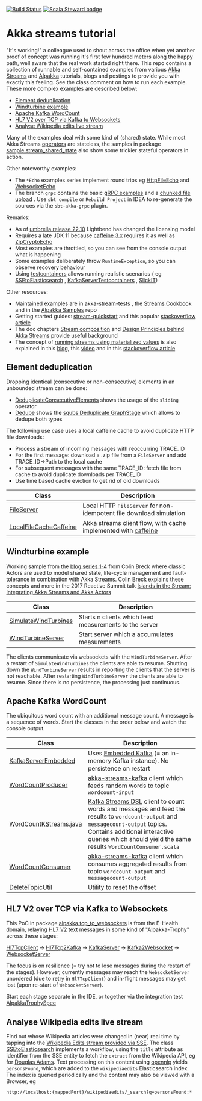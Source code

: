 [![Build Status](https://github.com/pbernet/akka_streams_tutorial/actions/workflows/ci.yml/badge.svg)](https://github.com/pbernet/akka_streams_tutorial/actions/workflows/ci.yml)
[![Scala Steward badge](https://img.shields.io/badge/Scala_Steward-helping-blue.svg?style=flat&logo=data:image/png;base64,iVBORw0KGgoAAAANSUhEUgAAAA4AAAAQCAMAAAARSr4IAAAAVFBMVEUAAACHjojlOy5NWlrKzcYRKjGFjIbp293YycuLa3pYY2LSqql4f3pCUFTgSjNodYRmcXUsPD/NTTbjRS+2jomhgnzNc223cGvZS0HaSD0XLjbaSjElhIr+AAAAAXRSTlMAQObYZgAAAHlJREFUCNdNyosOwyAIhWHAQS1Vt7a77/3fcxxdmv0xwmckutAR1nkm4ggbyEcg/wWmlGLDAA3oL50xi6fk5ffZ3E2E3QfZDCcCN2YtbEWZt+Drc6u6rlqv7Uk0LdKqqr5rk2UCRXOk0vmQKGfc94nOJyQjouF9H/wCc9gECEYfONoAAAAASUVORK5CYII=)](https://scala-steward.org)
# Akka streams tutorial #

"It's working!" a colleague used to shout across the office when yet another proof of concept was running it's first few
hundred
meters along the happy path, well aware that the real work started right there.
This repo contains a collection of runnable and self-contained examples from
various [Akka Streams](https://doc.akka.io/docs/akka/current/stream/index.html)
and [Alpakka](https://doc.akka.io/docs/alpakka/current/index.html) tutorials, blogs and postings to provide you with
exactly this feeling.
See the class comment on how to run each example. These more complex examples are described below:
* [Element deduplication](#element-deduplication)
* [Windturbine example](#windturbine-example)
* [Apache Kafka WordCount](#apache-kafka-wordcount)
* [HL7 V2 over TCP via Kafka to Websockets](#hl7-v2-over-tcp-via-kafka-to-websockets)
* [Analyse Wikipedia edits live stream](#analyse-wikipedia-edits-live-stream)

Many of the examples deal with some kind of (shared) state. While most Akka
Streams [operators](https://doc.akka.io/docs/akka/current/stream/operators/index.html) are stateless, the samples in
package [sample.stream_shared_state](src/main/scala/sample/stream_shared_state) also show some trickier stateful
operators in action.

Other noteworthy examples:
* The `*Echo` examples series implement round trips eg [HttpFileEcho](src/main/scala/akkahttp/HttpFileEcho.scala)
  and [WebsocketEcho](src/main/scala/akkahttp/WebsocketEcho)
* The branch `grpc` contains the
  basic [gRPC examples](https://github.com/pbernet/akka_streams_tutorial/tree/grpc/src/main/scala/akka/grpc/echo) and
  a [chunked file upload](https://github.com/pbernet/akka_streams_tutorial/tree/grpc/src/main/scala/akka/grpc/fileupload/FileServiceImpl.scala)
  . Use `sbt compile` or `Rebuild Project` in IDEA to re-generate the sources via the `sbt-akka-grpc` plugin.

Remarks:

* As
  of [umbrella release 22.10](https://akka.io/blog/news/2022/10/26/akka-22.10-released?_ga=2.17010235.306775319.1666799105-66127885.1666682793)
  Lightbend has changed the licensing model 
* Requires a late JDK 11 because [caffeine 3.x](https://github.com/ben-manes/caffeine/releases) requires it as well
  as [ZipCryptoEcho](src/main/scala/alpakka/file/ZipCryptoEcho.scala)
* Most examples are throttled, so you can see from the console output what is happening
* Some examples deliberately throw `RuntimeException`, so you can observe recovery behaviour
* Using [testcontainers](https://www.testcontainers.org) allows running realistic scenarios (
  eg [SSEtoElasticsearch](src/main/scala/alpakka/sse_to_elasticsearch/SSEtoElasticsearch.scala)
  , [KafkaServerTestcontainers](src/main/scala/alpakka/env/KafkaServerTestcontainers.scala)
  , [SlickIT](src/test/scala/alpakka/slick/SlickIT.java))

Other resources:

* Maintained examples are
  in [akka-stream-tests](https://github.com/akka/akka/tree/main/akka-stream-tests/src/test/scala/akka/stream/scaladsl)
  , the [Streams Cookbook](https://doc.akka.io/docs/akka/current/stream/stream-cookbook.html?language=scala) and in
  the [Alpakka Samples](https://github.com/akka/alpakka-samples) repo
* Getting started guides: [stream-quickstart](https://doc.akka.io/docs/akka/current/stream/stream-quickstart.html) and
  this
  popular [stackoverflow article](https://stackoverflow.com/questions/35120082/how-to-get-started-with-akka-streams)
* The doc chapters [Stream composition](https://doc.akka.io/docs/akka/current/stream/stream-composition.html)
  and [Design Principles behind Akka Streams](https://doc.akka.io/docs/akka/current/general/stream/stream-design.html)
  provide useful background
* The concept
  of [running streams using materialized values](https://doc.akka.io/docs/akka/current/stream/stream-flows-and-basics.html#defining-and-running-streams)
  is also explained in this [blog](http://nivox.github.io/posts/akka-stream-materialized-values),
  this [video](https://www.youtube.com/watch?v=2-CK76cPB9s) and in
  this [stackoverflow article](https://stackoverflow.com/questions/37911174/via-viamat-to-tomat-in-akka-stream)

## Element deduplication ##

Dropping identical (consecutive or non-consecutive) elements in an unbounded stream can be done:

* [DeduplicateConsecutiveElements](src/main/scala/sample/stream_shared_state/DeduplicateConsecutiveElements.scala) shows
  the usage of the `sliding` operator
* [Dedupe](src/main/scala/sample/stream_shared_state/Dedupe.scala) shows
  the [squbs Deduplicate GraphStage](https://squbs.readthedocs.io/en/latest/deduplicate) which allows
  to dedupe both types

The following use case uses a local caffeine cache to avoid duplicate HTTP file downloads:

* Process a stream of incoming messages with reoccurring TRACE_ID
* For the first message: download a .zip file from a `FileServer` and add TRACE_ID&rarr;Path to the local cache
* For subsequent messages with the same TRACE_ID: fetch file from cache to avoid duplicate downloads per TRACE_ID
* Use time based cache eviction to get rid of old downloads

| Class                     | Description     |
| -------------------       |-----------------|
| [FileServer](src/main/scala/alpakka/env/FileServer.scala)|Local HTTP `FileServer` for non-idempotent file download simulation|
| [LocalFileCacheCaffeine](src/main/scala/sample/stream_shared_state/LocalFileCacheCaffeine.scala)|Akka streams client flow, with cache implemented with [caffeine](https://github.com/ben-manes/caffeine "")|

## Windturbine example ##

Working sample from
the [blog series 1-4](http://blog.colinbreck.com/integrating-akka-streams-and-akka-actors-part-iv/ "Blog 4")
from Colin Breck where classic Actors are used to model shared state, life-cycle management and fault-tolerance in
combination with Akka Streams.
Colin Breck explains these concepts and more in the 2017 Reactive Summit talk [
Islands in the Stream: Integrating Akka Streams and Akka Actors
](https://www.youtube.com/watch?v=qaiwalDyayA&list=PLKKQHTLcxDVayICsjpaPeno6aAPMCCZIz&index=4)

| Class                     | Description     |
| -------------------       |-----------------|
| [SimulateWindTurbines](src/main/scala/sample/stream_actor/SimulateWindTurbines.scala)| Starts n clients which feed measurements to the server|
| [WindTurbineServer](src/main/scala/sample/stream_actor/WindTurbineServer.scala)| Start server which a accumulates measurements|

 The clients communicate via websockets with the `WindTurbineServer`. After a restart of `SimulateWindTurbines` the clients are able to resume. 
 Shutting down the `WindTurbineServer` results in reporting the clients that the server is not reachable.
 After restarting `WindTurbineServer` the clients are able to resume. Since there is no persistence, the processing just continuous.


## Apache Kafka WordCount ##
The ubiquitous word count with an additional message count. A message is a sequence of words.
Start the classes in the order below and watch the console output.

| Class               | Description                                                                                                                                                                                                                                                                            |
| ------------------- |----------------------------------------------------------------------------------------------------------------------------------------------------------------------------------------------------------------------------------------------------------------------------------------|
| [KafkaServerEmbedded](src/main/scala/alpakka/env/KafkaServerEmbedded.scala)| Uses [Embedded Kafka](https://github.com/embeddedkafka/embedded-kafka) (= an in-memory Kafka instance). No persistence on restart                                                                                                                                                      | 
| [WordCountProducer](src/main/scala/alpakka/kafka/WordCountProducer.scala)| [akka-streams-kafka](https://doc.akka.io/docs/akka-stream-kafka/current/home.html "Doc") client which feeds random words to topic `wordcount-input`                                                                                                                                    |
| [WordCountKStreams.java](src/main/scala/alpakka/kafka/WordCountKStreams.java)| [Kafka Streams DSL](https://kafka.apache.org/documentation/streams "Doc") client to count words and messages and feed the results to `wordcount-output` and `messagecount-output` topics. Contains additional interactive queries which should yield the same results `WordCountConsumer.scala` |
| [WordCountConsumer](src/main/scala/alpakka/kafka/WordCountConsumer.scala)| [akka-streams-kafka](https://doc.akka.io/docs/akka-stream-kafka/current/home.html "Doc") client which consumes aggregated results from topic `wordcount-output` and `messagecount-output`                                                                                              |
| [DeleteTopicUtil](src/main/scala/alpakka/kafka/DeleteTopicUtil.scala)| Utility to reset the offset                                                                                                                                                                                                                                                            |

## HL7 V2 over TCP via Kafka to Websockets ##
This PoC in package [alpakka.tcp_to_websockets](src/main/scala/alpakka/tcp_to_websockets) is from the E-Health domain, relaying [HL7 V2](https://www.hl7.org/implement/standards/product_brief.cfm?product_id=185 "Doc") text messages in some kind of "Alpakka-Trophy" across these stages:

[Hl7TcpClient](src/main/scala/alpakka/tcp_to_websockets/hl7mllp/Hl7TcpClient.scala) &rarr; [Hl7Tcp2Kafka](src/main/scala/alpakka/tcp_to_websockets/hl7mllp/Hl7Tcp2Kafka.scala) &rarr; [KafkaServer](src/main/scala/alpakka/env/KafkaServerTestcontainers.scala) &rarr; [Kafka2Websocket](src/main/scala/alpakka/tcp_to_websockets/websockets/Kafka2Websocket.scala) &rarr; [WebsocketServer](src/main/scala/alpakka/env/WebsocketServer.scala)

The focus is on resilience (= try not to lose messages during the restart of the stages). However, currently messages may reach the `WebsocketServer` unordered (due to retry in  `Hl7TcpClient`) and in-flight messages may get lost (upon re-start of `WebsocketServer`).

Start each stage separate in the IDE, or together via the integration test [AlpakkaTrophySpec](src/test/scala/alpakka/tcp_to_websockets/AlpakkaTrophySpec.scala)

## Analyse Wikipedia edits live stream ##
Find out whose Wikipedia articles were changed in (near) real time by tapping into the [Wikipedia Edits stream provided via SSE](https://wikitech.wikimedia.org/wiki/Event_Platform/EventStreams).
The class [SSEtoElasticsearch](src/main/scala/alpakka/sse_to_elasticsearch/SSEtoElasticsearch.scala) implements a workflow, using the `title` attribute as identifier from the SSE entity to fetch the `extract` from the Wikipedia API, eg for [Douglas Adams](https://en.wikipedia.org/w/api.php?format=json&action=query&prop=extracts&exlimit=max&explaintext&exintro&titles=Douglas_Adams).
Text processing on this content using [opennlp](https://opennlp.apache.org/docs/1.9.3/manual/opennlp.html) yields `personsFound`, which are added to the `wikipediaedits` Elasticsearch index.
The index is queried periodically and the content may also be viewed with a Browser, eg

`http://localhost:{mappedPort}/wikipediaedits/_search?q=personsFound:*`
